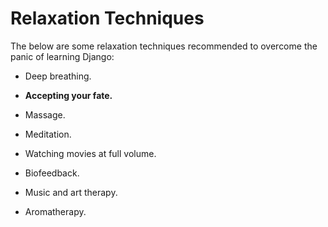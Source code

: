 # Relaxation Techniques







The below are some relaxation techniques recommended to overcome the panic of learning Django:















- Deep breathing.







- **Accepting your fate.**







- Massage.







- Meditation.


- Watching movies at full volume.


- Biofeedback.







- Music and art therapy.







- Aromatherapy.
